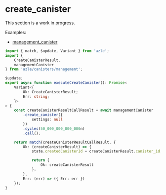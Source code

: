 # create_canister

This section is a work in progress.

Examples:

-   [management_canister](https://github.com/demergent-labs/azle/tree/main/examples/management_canister)

```typescript
import { match, $update, Variant } from 'azle';
import {
    CreateCanisterResult,
    managementCanister
} from 'azle/canisters/management';

$update;
export async function executeCreateCanister(): Promise<
    Variant<{
        Ok: CreateCanisterResult;
        Err: string;
    }>
> {
    const createCanisterResultCallResult = await managementCanister
        .create_canister({
            settings: null
        })
        .cycles(50_000_000_000_000n)
        .call();

    return match(createCanisterResultCallResult, {
        Ok: (createCanisterResult) => {
            state.createdCanisterId = createCanisterResult.canister_id;

            return {
                Ok: createCanisterResult
            };
        },
        Err: (err) => ({ Err: err })
    });
}
```
